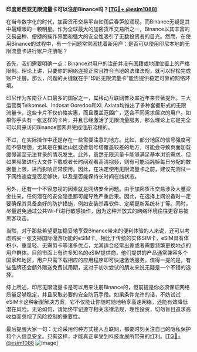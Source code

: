 **印度尼西亚无限流量卡可以注册Binance吗？[[TG💪+ @esim1088](https://t.me/s/esim1088)]**

在当今数字化的时代，加密货币交易平台如雨后春笋般涌现，而Binance无疑是其中最耀眼的一颗明星。作为全球最大的加密货币交易所之一，Binance以其丰富的交易品种、便捷的操作界面和强大的安全性吸引了无数投资者的目光。然而，在使用Binance的过程中，有一个问题常常困扰着新用户：是否可以使用印尼本地的无限流量卡进行账户注册呢？

首先，我们需要明确一点：Binance对用户的注册并没有国籍或地理位置上的严格限制。理论上讲，只要你的网络连接正常且符合当地的法律法规，就可以轻松完成账户注册。那么，问题的关键就在于“印尼无限流量卡”能否提供稳定可靠的网络环境。

印尼作为东南亚人口最多的国家之一，其移动互联网普及率近年来显著提升。三大运营商Telkomsel、Indosat Ooredoo和XL Axiata均推出了多种套餐形式的无限流量卡，这些卡片不仅价格实惠，而且覆盖范围广，适合不同需求层次的用户。如果你手头有一张这样的卡片，并且已经激活了无限流量服务，那么理论上它是完全可以用来访问Binance官网并完成注册流程的。

不过，在实际操作中还是存在一些需要注意的地方。比如，部分地区的信号强度可能不够理想，尤其是在偏远山区或者信号塔覆盖较差的地方，可能会导致页面加载缓慢甚至无法登录的情况发生。此外，虽然无限流量卡能够满足基本浏览需求，但如果频繁进行大文件下载或者长时间观看高清视频，则有可能消耗掉每日分配的数据量上限，进而影响正常使用。因此，在决定使用无限流量卡之前，建议先测试一下网络速度是否足够快，以及是否能保持长时间在线状态。

另外，还有一个不容忽视的因素就是网络安全问题。由于加密货币交易涉及大量资金往来，任何潜在的安全隐患都可能导致严重后果。因此，在选择上网设备时一定要确保其具备良好的防护措施，例如安装杀毒软件、定期更新系统补丁等。同时，尽量避免通过公共Wi-Fi进行敏感操作，因为这种开放式的网络环境往往更容易被黑客攻击。

当然，对于那些希望更加稳妥地享受Binance带来的便利体验的人来说，还可以考虑购买一张支持国际漫游功能的eSIM卡。相比于传统的实体SIM卡，eSIM具有体积小、重量轻、无需剪卡等诸多优点，尤其适合经常出差或者需要频繁更换地点的用户群体。目前市面上有许多知名的eSIM提供商，他们提供的产品通常兼容多个国家和地区，用户只需下载相应的应用程序即可快速激活服务。值得一提的是，有些品牌还会额外赠送免费试用期，这对于初次尝试的朋友来说无疑是一个不错的选择。

综上所述，印尼无限流量卡是可以用来注册Binance的，但前提是你必须保证网络质量足够稳定，并且采取必要的安全防范手段。如果条件允许的话，不妨试试eSIM卡这种新型解决方案，它不仅能让你随时随地畅享高速网络，还能有效降低潜在风险。无论如何，请始终牢记遵守相关法律法规，理性投资，切勿盲目追求高收益而忽视了风险控制的重要性。

最后提醒大家一句：无论采用何种方式接入互联网，都要时刻关注自己的隐私保护和个人信息安全。只有这样，才能真正享受到科技发展所带来的红利。[[TG💪+ @esim1088](https://t.me/s/esim1088) ![Image](https://i.postimg.cc/4NQfJmqS/Snipaste-2025-05-13-00-14-12.png)]